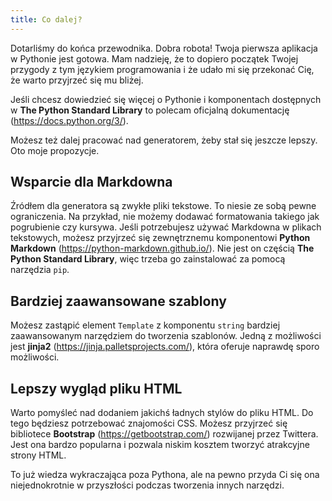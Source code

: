```yaml
---
title: Co dalej?
---
```


Dotarliśmy do końca przewodnika. Dobra robota! Twoja pierwsza aplikacja w
Pythonie jest gotowa. Mam nadzieję, że to dopiero początek Twojej przygody z tym
językiem programowania i że udało mi się przekonać Cię, że warto przyjrzeć się
mu bliżej.

Jeśli chcesz dowiedzieć się więcej o Pythonie i komponentach dostępnych w **The
Python Standard Library** to polecam oficjalną dokumentację
(https://docs.python.org/3/).

Możesz też dalej pracować nad generatorem, żeby stał się jeszcze lepszy. Oto
moje propozycje.

## Wsparcie dla Markdowna

Źródłem dla generatora są zwykłe pliki tekstowe. To niesie ze sobą pewne
ograniczenia. Na przykład, nie możemy dodawać formatowania takiego jak
pogrubienie czy kursywa. Jeśli potrzebujesz używać Markdowna w plikach
tekstowych, możesz przyjrzeć się zewnętrznemu komponentowi **Python Markdown**
(https://python-markdown.github.io/). Nie jest on częścią **The Python Standard
Library**, więc trzeba go zainstalować za pomocą narzędzia `pip`.

## Bardziej zaawansowane szablony

Możesz zastąpić element `Template` z komponentu `string` bardziej zaawansowanym
narzędziem do tworzenia szablonów. Jedną z możliwości jest **jinja2**
(https://jinja.palletsprojects.com/), która oferuje naprawdę sporo możliwości.

## Lepszy wygląd pliku HTML

Warto pomyśleć nad dodaniem jakichś ładnych stylów do pliku HTML. Do tego
będziesz potrzebować znajomości CSS. Możesz przyjrzeć się bibliotece
**Bootstrap** (https://getbootstrap.com/) rozwijanej przez Twittera. Jest ona
bardzo popularna i pozwala niskim kosztem tworzyć atrakcyjne strony HTML.

To już wiedza wykraczająca poza Pythona, ale na pewno przyda Ci się ona
niejednokrotnie w przyszłości podczas tworzenia innych narzędzi.
